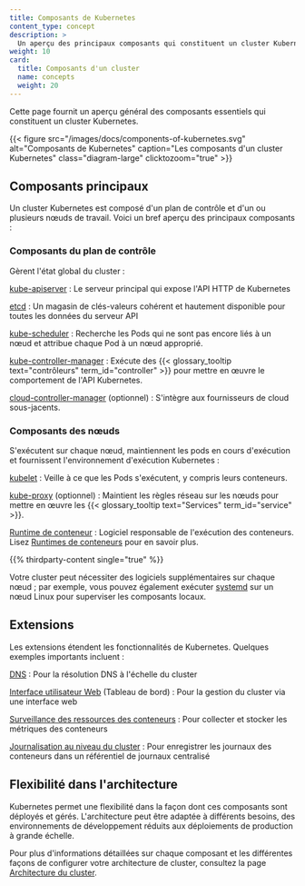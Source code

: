 ```yaml
---
title: Composants de Kubernetes
content_type: concept
description: >
  Un aperçu des principaux composants qui constituent un cluster Kubernetes.
weight: 10
card:
  title: Composants d'un cluster
  name: concepts
  weight: 20
---
```


<!-- overview -->

Cette page fournit un aperçu général des composants essentiels qui constituent un cluster Kubernetes.

{{< figure src="/images/docs/components-of-kubernetes.svg" alt="Composants de Kubernetes" caption="Les composants d'un cluster Kubernetes" class="diagram-large" clicktozoom="true" >}}

<!-- body -->

## Composants principaux

Un cluster Kubernetes est composé d'un plan de contrôle et d'un ou plusieurs nœuds de travail.
Voici un bref aperçu des principaux composants :

### Composants du plan de contrôle

Gèrent l'état global du cluster :

[kube-apiserver](/docs/concepts/architecture/#kube-apiserver)
: Le serveur principal qui expose l'API HTTP de Kubernetes

[etcd](/docs/concepts/architecture/#etcd)
: Un magasin de clés-valeurs cohérent et hautement disponible pour toutes les données du serveur API

[kube-scheduler](/docs/concepts/architecture/#kube-scheduler)
: Recherche les Pods qui ne sont pas encore liés à un nœud et attribue chaque Pod à un nœud approprié.

[kube-controller-manager](/docs/concepts/architecture/#kube-controller-manager)
: Exécute des {{< glossary_tooltip text="contrôleurs" term_id="controller" >}} pour mettre en œuvre le comportement de l'API Kubernetes.

[cloud-controller-manager](/docs/concepts/architecture/#cloud-controller-manager) (optionnel)
: S'intègre aux fournisseurs de cloud sous-jacents.

### Composants des nœuds

S'exécutent sur chaque nœud, maintiennent les pods en cours d'exécution et fournissent l'environnement d'exécution Kubernetes :

[kubelet](/docs/concepts/architecture/#kubelet)
: Veille à ce que les Pods s'exécutent, y compris leurs conteneurs.

[kube-proxy](/docs/concepts/architecture/#kube-proxy) (optionnel)
: Maintient les règles réseau sur les nœuds pour mettre en œuvre les {{< glossary_tooltip text="Services" term_id="service" >}}.

[Runtime de conteneur](/docs/concepts/architecture/#container-runtime)
: Logiciel responsable de l'exécution des conteneurs. Lisez
  [Runtimes de conteneurs](/docs/setup/production-environment/container-runtimes/) pour en savoir plus.

{{% thirdparty-content single="true" %}}

Votre cluster peut nécessiter des logiciels supplémentaires sur chaque nœud ; par exemple, vous pouvez également
exécuter [systemd](https://systemd.io/) sur un nœud Linux pour superviser les composants locaux.

## Extensions

Les extensions étendent les fonctionnalités de Kubernetes. Quelques exemples importants incluent :

[DNS](/docs/concepts/architecture/#dns)
: Pour la résolution DNS à l'échelle du cluster

[Interface utilisateur Web](/docs/concepts/architecture/#web-ui-dashboard) (Tableau de bord)
: Pour la gestion du cluster via une interface web

[Surveillance des ressources des conteneurs](/docs/concepts/architecture/#container-resource-monitoring)
: Pour collecter et stocker les métriques des conteneurs

[Journalisation au niveau du cluster](/docs/concepts/architecture/#cluster-level-logging)
: Pour enregistrer les journaux des conteneurs dans un référentiel de journaux centralisé

## Flexibilité dans l'architecture

Kubernetes permet une flexibilité dans la façon dont ces composants sont déployés et gérés.
L'architecture peut être adaptée à différents besoins, des environnements de développement réduits
aux déploiements de production à grande échelle.

Pour plus d'informations détaillées sur chaque composant et les différentes façons de configurer votre
architecture de cluster, consultez la page [Architecture du cluster](/docs/concepts/architecture/).

